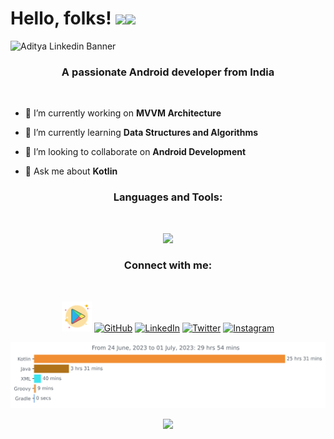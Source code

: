 # Hello, folks! <img src="https://raw.githubusercontent.com/avinal/avinal/main/images/butterfly.gif" width=30%><img src="https://raw.githubusercontent.com/avinal/avinal/main/images/dog.gif" width=20%>

![Aditya Linkedin Banner](https://user-images.githubusercontent.com/94394661/210163364-f67a4e2d-df8b-4767-949e-796f9049055b.png)

<h3 align="center">A passionate Android developer from India</h3>
<br>

- 🔭 I’m currently working on **MVVM Architecture**

- 🌱 I’m currently learning **Data Structures and Algorithms**

- 👯 I’m looking to collaborate on **Android Development**

- 💬 Ask me about **Kotlin**

<h3 align="center">Languages and Tools:</h3>
<br>

<!-- [![My Skills](https://skills.thijs.gg/icons?i=androidstudio,kotlin,gradle,idea,sqlite,firebase,flask,git,nodejs,cpp,java,c)](https://skills.thijs.gg) -->

<p align="center">
  <a href="https://skillicons.dev">
    <img src="https://skillicons.dev/icons?i=androidstudio,kotlin,gradle,idea,sqlite,firebase,flask,git,nodejs,cpp,java,c" />
  </a>
</p>


<h3 align="center">Connect with me:</h3>
<br>
<p align="center">
  <a href="https://play.google.com/store/apps/developer?id=Sparklead"><img src="play.png" width="48" alt="PlayStore" data-canonical-src="https://img.icons8.com/bubbles/50/000000/email.png" style="max-width:100%;"></a>
<a href="https://github.com/Aditya-gupta99"><img src="https://camo.githubusercontent.com/439d559885a8195d5a91a92f8a72e29767e011b9a15933e26f28a0b551c5706d/68747470733a2f2f696d672e69636f6e73382e636f6d2f627562626c65732f35302f3030303030302f6769746875622e706e67" alt="GitHub" data-canonical-src="https://img.icons8.com/bubbles/50/000000/github.png" style="max-width:100%;"></a>
<a href="https://linkedin.com/in/aditya-gupta-009520226" target="blank"><img src="https://camo.githubusercontent.com/4710c8417adc9fc1e9fe4b44a7f6b2451d053cdfc0ac97550b67dc268973b14e/68747470733a2f2f696d672e69636f6e73382e636f6d2f627562626c65732f35302f3030303030302f6c696e6b6564696e2e706e67" alt="LinkedIn" data-canonical-src="https://img.icons8.com/bubbles/50/000000/linkedin.png" style="max-width:100%;"></a>
 	<a href="https://twitter.com/Aditya_Gupta_99" rel="nofollow"><img src="https://camo.githubusercontent.com/008f85aee25d0f5bc0cf1c094b9119cadd815195417779a7d94623aa2d6ed53f/68747470733a2f2f696d672e69636f6e73382e636f6d2f627562626c65732f35302f3030303030302f747769747465722d636972636c65642e706e67" alt="Twitter" data-canonical-src="https://img.icons8.com/bubbles/50/000000/twitter-circled.png" style="max-width:100%;"></a>
  <a href="mailto:adityagupta9936ad@gmail.com"><img src="https://camo.githubusercontent.com/c841b41a94a72ef5dc5fcdb9e7b92951d73541fdbf0b62d7459cba13a9d8e016/68747470733a2f2f696d672e69636f6e73382e636f6d2f627562626c65732f35302f3030303030302f656d61696c2e706e67" alt="Instagram" data-canonical-src="https://img.icons8.com/bubbles/50/000000/email.png" style="max-width:100%;"></a>
</p>

<img
  src="https://raw.githubusercontent.com/Aditya-gupta99/Aditya-gupta99/main/images/stat.svg"
  alt="Aditya-gupta99 WakaTime Activity"
/>


<!--START_SECTION:waka-->
<!--END_SECTION:waka-->

<p align="center">   
  <img src="https://github.com/Aditya-gupta99/Aditya-gupta99/blob/output/github-contribution-grid-snake.svg" />

